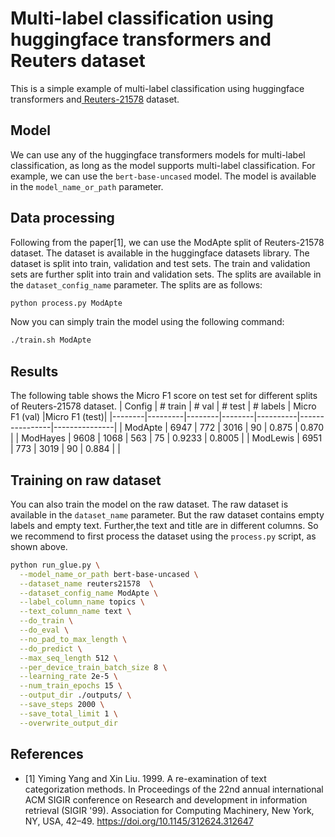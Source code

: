 # Multi-label classification using huggingface transformers and Reuters dataset

This is a simple example of multi-label classification using huggingface transformers and[ Reuters-21578](https://huggingface.co/datasets/reuters21578) dataset.

## Model
We can use any of the huggingface transformers models for multi-label classification, as long as the model supports multi-label classification. For example, we can use the `bert-base-uncased` model. The model is available in the `model_name_or_path` parameter.

## Data processing
Following from the paper[1], we can use the ModApte split of Reuters-21578 dataset. The dataset is available in the huggingface datasets library. The dataset is split into train, validation and test sets. The train and validation sets are further split into train and validation sets. The splits are available in the `dataset_config_name` parameter. The splits are as follows:
```bash
python process.py ModApte
```

Now you can simply train the model using the following command:
```bash
./train.sh ModApte
```

## Results
The following table shows the
Micro F1 score on test set for different splits of Reuters-21578 dataset.
| Config | # train |  # val | # test | # labels | Micro F1 (val) |Micro F1 (test)|
|--------|---------|--------|--------|----------|----------------|---------------|
| ModApte | 6947    | 772   | 3016   | 90    | 0.875    | 0.870 |
| ModHayes | 9608    | 1068   | 563   | 75    |  0.9233   | 0.8005 |
| ModLewis | 6951    | 773   | 3019   | 90    |  0.884   |  |




## Training on raw dataset
You can also train the model on the raw dataset. The raw dataset is available in the `dataset_name` parameter.
But the raw dataset contains empty labels and empty text. Further,the text and title are in different columns.
 So we recommend to first process the dataset using the `process.py` script, as shown above.
```bash
python run_glue.py \
  --model_name_or_path bert-base-uncased \
  --dataset_name reuters21578  \
  --dataset_config_name ModApte \
  --label_column_name topics \
  --text_column_name text \
  --do_train \
  --do_eval \
  --no_pad_to_max_length \
  --do_predict \
  --max_seq_length 512 \
  --per_device_train_batch_size 8 \
  --learning_rate 2e-5 \
  --num_train_epochs 15 \
  --output_dir ./outputs/ \
  --save_steps 2000 \
  --save_total_limit 1 \
  --overwrite_output_dir
```


## References
- [1] Yiming Yang and Xin Liu. 1999. A re-examination of text categorization methods. In Proceedings of the 22nd annual international ACM SIGIR conference on Research and development in information retrieval (SIGIR '99). Association for Computing Machinery, New York, NY, USA, 42–49. https://doi.org/10.1145/312624.312647
